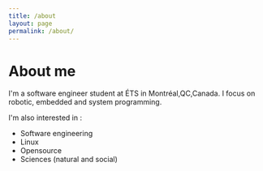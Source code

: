 ```yaml
---
title: /about
layout: page
permalink: /about/
---
```

# About me

I'm a software engineer student at ÉTS in Montréal,QC,Canada. I focus on robotic, embedded and system programming.

I'm also interested in : 
- Software engineering
- Linux
- Opensource
- Sciences (natural and social)